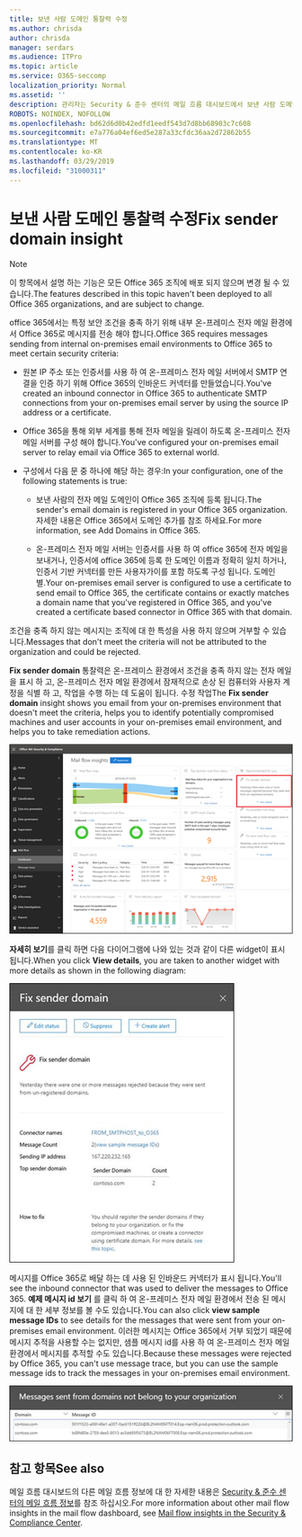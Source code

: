```yaml
---
title: 보낸 사람 도메인 통찰력 수정
ms.author: chrisda
author: chrisda
manager: serdars
ms.audience: ITPro
ms.topic: article
ms.service: O365-seccomp
localization_priority: Normal
ms.assetid: ''
description: 관리자는 Security & 준수 센터의 메일 흐름 대시보드에서 보낸 사람 도메인에 대 한 정보를 수정 하는 방법에 대해 알아볼 수 있습니다.
ROBOTS: NOINDEX, NOFOLLOW
ms.openlocfilehash: bd62d6d0b42edfd1eedf543d7d8bb68903c7c608
ms.sourcegitcommit: e7a776a04ef6ed5e287a33cfdc36aa2d72862b55
ms.translationtype: MT
ms.contentlocale: ko-KR
ms.lasthandoff: 03/29/2019
ms.locfileid: "31000311"
---
```

# <a name="fix-sender-domain-insight"></a><span data-ttu-id="b1139-103">보낸 사람 도메인 통찰력 수정</span><span class="sxs-lookup"><span data-stu-id="b1139-103">Fix sender domain insight</span></span>

> [!NOTE]
> <span data-ttu-id="b1139-104">이 항목에서 설명 하는 기능은 모든 Office 365 조직에 배포 되지 않으며 변경 될 수 있습니다.</span><span class="sxs-lookup"><span data-stu-id="b1139-104">The features described in this topic haven't been deployed to all Office 365 organizations, and are subject to change.</span></span>

<span data-ttu-id="b1139-105">office 365에서는 특정 보안 조건을 충족 하기 위해 내부 온-프레미스 전자 메일 환경에서 Office 365로 메시지를 전송 해야 합니다.</span><span class="sxs-lookup"><span data-stu-id="b1139-105">Office 365 requires messages sending from internal on-premises email environments to Office 365 to meet certain security criteria:</span></span>

- <span data-ttu-id="b1139-106">원본 IP 주소 또는 인증서를 사용 하 여 온-프레미스 전자 메일 서버에서 SMTP 연결을 인증 하기 위해 Office 365의 인바운드 커넥터를 만들었습니다.</span><span class="sxs-lookup"><span data-stu-id="b1139-106">You've created an inbound connector in Office 365 to authenticate SMTP connections from your on-premises email server by using the source IP address or a certificate.</span></span>

- <span data-ttu-id="b1139-107">Office 365을 통해 외부 세계를 통해 전자 메일을 릴레이 하도록 온-프레미스 전자 메일 서버를 구성 해야 합니다.</span><span class="sxs-lookup"><span data-stu-id="b1139-107">You've configured your on-premises email server to relay email via Office 365 to external world.</span></span>

- <span data-ttu-id="b1139-108">구성에서 다음 문 중 하나에 해당 하는 경우:</span><span class="sxs-lookup"><span data-stu-id="b1139-108">In your configuration, one of the following statements is true:</span></span>

  - <span data-ttu-id="b1139-109">보낸 사람의 전자 메일 도메인이 Office 365 조직에 등록 됩니다.</span><span class="sxs-lookup"><span data-stu-id="b1139-109">The sender's email domain is registered in your Office 365 organization.</span></span> <span data-ttu-id="b1139-110">자세한 내용은 Office 365에서 도메인 추가를 참조 하세요.</span><span class="sxs-lookup"><span data-stu-id="b1139-110">For more information, see Add Domains in Office 365.</span></span>

  - <span data-ttu-id="b1139-111">온-프레미스 전자 메일 서버는 인증서를 사용 하 여 office 365에 전자 메일을 보내거나, 인증서에 office 365에 등록 한 도메인 이름과 정확히 일치 하거나, 인증서 기반 커넥터를 만든 사용자가이를 포함 하도록 구성 됩니다. 도메인별.</span><span class="sxs-lookup"><span data-stu-id="b1139-111">Your on-premises email server is configured to use a certificate to send email to Office 365, the certificate contains or exactly matches a domain name that you've registered in Office 365, and you've created a certificate based connector in Office 365 with that domain.</span></span> 

<span data-ttu-id="b1139-112">조건을 충족 하지 않는 메시지는 조직에 대 한 특성을 사용 하지 않으며 거부할 수 있습니다.</span><span class="sxs-lookup"><span data-stu-id="b1139-112">Messages that don't meet the criteria will not be attributed to the organization and could be rejected.</span></span>

<span data-ttu-id="b1139-113">**Fix sender domain** 통찰력은 온-프레미스 환경에서 조건을 충족 하지 않는 전자 메일을 표시 하 고, 온-프레미스 전자 메일 환경에서 잠재적으로 손상 된 컴퓨터와 사용자 계정을 식별 하 고, 작업을 수행 하는 데 도움이 됩니다. 수정 작업</span><span class="sxs-lookup"><span data-stu-id="b1139-113">The **Fix sender domain** insight shows you email from your on-premises environment that doesn't meet the criteria, helps you to identify potentially compromised machines and user accounts in your on-premises email environment, and helps you to take remediation actions.</span></span>

![Security & 준수 센터의 메일 흐름 대시보드에서 보낸 사람 도메인 통찰력 수정](media/sender-domain-insight-selected.png)

<span data-ttu-id="b1139-115">**자세히 보기**를 클릭 하면 다음 다이어그램에 나와 있는 것과 같이 다른 widget이 표시 됩니다.</span><span class="sxs-lookup"><span data-stu-id="b1139-115">When you click **View details**, you are taken to another widget with more details as shown in the following diagram:</span></span>

![보낸 사람 도메인 문제 해결의 세부 정보 위젯](media/sender-domain-view-details.png)

<span data-ttu-id="b1139-117">메시지를 Office 365로 배달 하는 데 사용 된 인바운드 커넥터가 표시 됩니다.</span><span class="sxs-lookup"><span data-stu-id="b1139-117">You'll see the inbound connector that was used to deliver the messages to Office 365.</span></span> <span data-ttu-id="b1139-118">**예제 메시지 id 보기** 를 클릭 하 여 온-프레미스 전자 메일 환경에서 전송 된 메시지에 대 한 세부 정보를 볼 수도 있습니다.</span><span class="sxs-lookup"><span data-stu-id="b1139-118">You can also click **view sample message IDs** to see details for the messages that were sent from your on-premises email environment.</span></span> <span data-ttu-id="b1139-119">이러한 메시지는 Office 365에서 거부 되었기 때문에 메시지 추적을 사용할 수는 없지만, 샘플 메시지 id를 사용 하 여 온-프레미스 전자 메일 환경에서 메시지를 추적할 수도 있습니다.</span><span class="sxs-lookup"><span data-stu-id="b1139-119">Because these messages were rejected by Office 365, you can't use message trace, but you can use the sample message ids to track the messages in your on-premises email environment.</span></span>

![보낸 사람 도메인 정보 수정에서 예제 메시지 id 보기](media/sender-domain-view-sample-message-ids.png)

## <a name="see-also"></a><span data-ttu-id="b1139-121">참고 항목</span><span class="sxs-lookup"><span data-stu-id="b1139-121">See also</span></span>

<span data-ttu-id="b1139-122">메일 흐름 대시보드의 다른 메일 흐름 정보에 대 한 자세한 내용은 [Security & 준수 센터의 메일 흐름 정보](mail-flow-insights-v2.md)를 참조 하십시오.</span><span class="sxs-lookup"><span data-stu-id="b1139-122">For more information about other mail flow insights in the mail flow dashboard, see [Mail flow insights in the Security & Compliance Center](mail-flow-insights-v2.md).</span></span>
